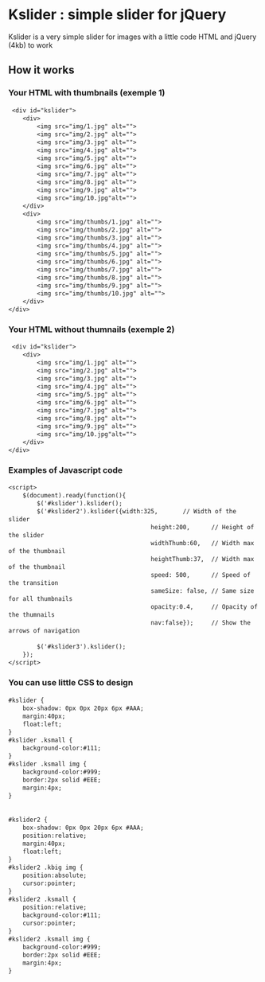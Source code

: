 Kslider : simple slider for jQuery
=============

Kslider is a very simple slider for images with a little code HTML and jQuery (4kb) to work

How it works
-----------

### Your HTML with thumbnails (exemple 1)
	 <div id="kslider">
		<div>
			<img src="img/1.jpg" alt="">
			<img src="img/2.jpg" alt="">
			<img src="img/3.jpg" alt="">
			<img src="img/4.jpg" alt="">
			<img src="img/5.jpg" alt="">
			<img src="img/6.jpg" alt="">
			<img src="img/7.jpg" alt="">
			<img src="img/8.jpg" alt="">
			<img src="img/9.jpg" alt="">
			<img src="img/10.jpg"alt="">
		</div>
		<div>
			<img src="img/thumbs/1.jpg" alt="">
			<img src="img/thumbs/2.jpg" alt="">
			<img src="img/thumbs/3.jpg" alt="">
			<img src="img/thumbs/4.jpg" alt="">
			<img src="img/thumbs/5.jpg" alt="">
			<img src="img/thumbs/6.jpg" alt="">
			<img src="img/thumbs/7.jpg" alt="">
			<img src="img/thumbs/8.jpg" alt="">
			<img src="img/thumbs/9.jpg" alt="">
			<img src="img/thumbs/10.jpg" alt="">
		</div>
	</div>

### Your HTML without thumnails (exemple 2)
	 <div id="kslider">
		<div>
			<img src="img/1.jpg" alt="">
			<img src="img/2.jpg" alt="">
			<img src="img/3.jpg" alt="">
			<img src="img/4.jpg" alt="">
			<img src="img/5.jpg" alt="">
			<img src="img/6.jpg" alt="">
			<img src="img/7.jpg" alt="">
			<img src="img/8.jpg" alt="">
			<img src="img/9.jpg" alt="">
			<img src="img/10.jpg"alt="">
		</div>
	</div>

### Examples of Javascript code
	<script>
		$(document).ready(function(){ 
			$('#kslider').kslider();
			$('#kslider2').kslider({width:325,       // Width of the slider
											height:200,      // Height of the slider
											widthThumb:60,   // Width max of the thumbnail
											heightThumb:37,  // Width max of the thumbnail
											speed: 500,      // Speed of the transition
											sameSize: false, // Same size for all thumbnails
											opacity:0.4,     // Opacity of the thumnails
											nav:false});     // Show the arrows of navigation
									
			$('#kslider3').kslider();
		});
	</script>
	
### You can use little CSS to design 
	#kslider {
		box-shadow: 0px 0px 20px 6px #AAA;
		margin:40px;
		float:left;
	}
	#kslider .ksmall {
		background-color:#111;	
	}
	#kslider .ksmall img {
		background-color:#999;
		border:2px solid #EEE;
		margin:4px;
	}


	#kslider2 {
		box-shadow: 0px 0px 20px 6px #AAA;
		position:relative;
		margin:40px;	
		float:left;
	}
	#kslider2 .kbig img {
		position:absolute;
		cursor:pointer;
	}
	#kslider2 .ksmall {
		position:relative;
		background-color:#111;	
		cursor:pointer;
	}
	#kslider2 .ksmall img {
		background-color:#999;
		border:2px solid #EEE;
		margin:4px;
	}
